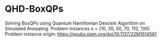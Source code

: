 # QHD-BoxQPs
Solving BoxQPs using Quantum Hamiltonian Descent Algorithm on Simulated Annealing.
Problem instances n = {10, 30, 50, 70, 110, 130}
Problem instance origin: https://epubs.siam.org/doi/10.1137/22M1514581

